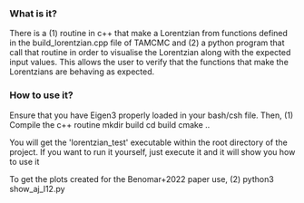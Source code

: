 ### What is it? ###
There is a (1) routine in c++ that make a Lorentzian from functions defined in the build_lorentzian.cpp file of TAMCMC
and (2) a python program that call that routine in order to visualise the Lorentzian along with the expected input values.
This allows the user to verify that the functions that make the Lorentzians are behaving as expected.

### How to use it? ###
   Ensure that you have Eigen3 properly loaded in your bash/csh file. Then,
  (1) Compile the c++ routine
   mkdir build
   cd build
   cmake ..
  
   You will get the 'lorentzian_test' executable within the root directory of the project. If you want to run it yourself, just execute it and it will show you how to use it
   
   To get the plots created for the Benomar+2022 paper use,
   (2) python3 show_aj_l12.py
